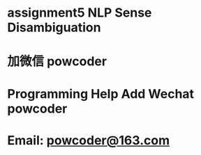 # assignment5 NLP Sense Disambiguation
# 加微信 powcoder

# Programming Help Add Wechat powcoder

# Email: powcoder@163.com

